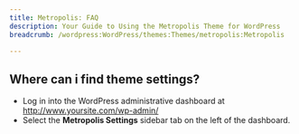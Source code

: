 ```yaml
---
title: Metropolis: FAQ
description: Your Guide to Using the Metropolis Theme for WordPress
breadcrumb: /wordpress:WordPress/themes:Themes/metropolis:Metropolis

---
```


Where can i find theme settings?
-----
* Log in into the WordPress administrative dashboard at http://www.yoursite.com/wp-admin/
* Select the **Metropolis Settings** sidebar tab on the left of the dashboard.